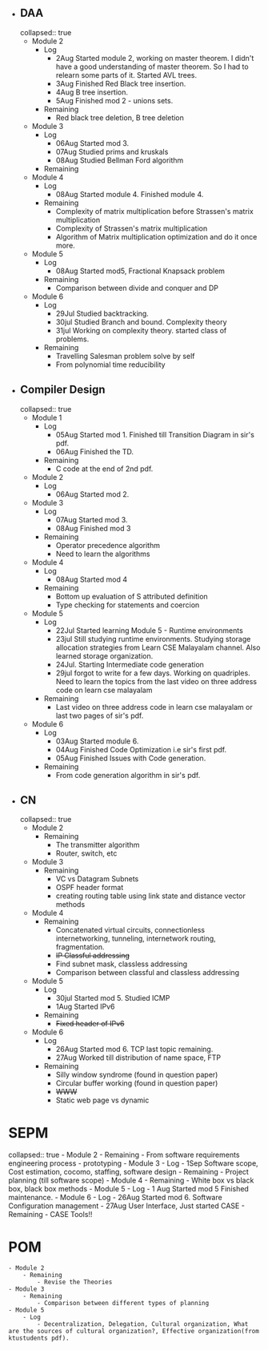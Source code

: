 - ## DAA
  collapsed:: true
	- Module 2
		- Log
			- 2Aug Started module 2, working on master theorem. I didn't have a good understanding of master theorem. So I had to relearn some parts of it. Started AVL trees.
			- 3Aug Finished Red Black tree insertion.
			- 4Aug B tree insertion.
			- 5Aug Finished mod 2 - unions sets.
		- Remaining
			- Red black tree deletion, B tree deletion
	- Module 3
		- Log
			- 06Aug Started mod 3.
			- 07Aug Studied prims and kruskals
			- 08Aug Studied Bellman Ford algorithm
		- Remaining
	- Module 4
		- Log
			- 08Aug Started module 4. Finished module 4.
		- Remaining
			- Complexity of matrix multiplication before Strassen's matrix multiplication
			- Complexity of Strassen's matrix multiplication
			- Algorithm of Matrix multiplication optimization and do it once more.
	- Module 5
		- Log
			- 08Aug Started mod5, Fractional Knapsack problem
		- Remaining
			- Comparison between divide and conquer and DP
	- Module 6
		- Log
			- 29Jul Studied backtracking.
			- 30jul Studied Branch and bound. Complexity theory
			- 31jul Working on complexity theory. started class of problems.
		- Remaining
			- Travelling Salesman problem solve by self
			- From polynomial time reducibility
- ## Compiler Design
  collapsed:: true
	- Module 1
		- Log
			- 05Aug Started mod 1. Finished till Transition Diagram in sir's pdf.
			- 06Aug Finished the TD.
		- Remaining
			- C code at the end of 2nd pdf.
	- Module 2
		- Log
			- 06Aug Started mod 2.
	- Module 3
		- Log
			- 07Aug Started mod 3.
			- 08Aug Finished mod 3
		- Remaining
			- Operator precedence algorithm
			- Need to learn the algorithms
	- Module 4
		- Log
			- 08Aug Started mod 4
		- Remaining
			- Bottom up evaluation of S attributed definition
			- Type checking for statements and coercion
	- Module 5
		- Log
			- 22Jul Started learning Module 5 - Runtime environments
			- 23jul Still studying runtime environments. Studying storage allocation strategies from Learn CSE Malayalam channel. Also learned storage organization.
			- 24Jul. Starting Intermediate code generation
			- 29jul forgot to write for a few days. Working on quadriples. Need to learn the topics from the last video on three address code on learn cse malayalam
		- Remaining
			- Last video on three address code in learn cse malayalam or last two pages of sir's pdf.
	- Module 6
		- Log
			- 03Aug Started module 6.
			- 04Aug Finished Code Optimization i.e sir's first pdf.
			- 05Aug Finished Issues with Code generation.
		- Remaining
			- From code generation algorithm in sir's pdf.
- ## CN
  collapsed:: true
	- Module 2
		- Remaining
			- The transmitter algorithm
			- Router, switch, etc
	- Module 3
		- Remaining
			- VC vs Datagram Subnets
			- OSPF header format
			- creating routing table using link state and distance vector methods
	- Module 4
		- Remaining
			- Concatenated virtual circuits, connectionless internetworking, tunneling, internetwork routing, fragmentation.
			- ~~IP Classful addressing~~
			- Find subnet mask, classless addressing
			- Comparison between classful and classless addressing
	- Module 5
		- Log
			- 30jul Started mod 5. Studied ICMP
			- 1Aug Started IPv6
		- Remaining
			- ~~Fixed header of IPv6~~
	- Module 6
		- Log
			- 26Aug Started mod 6. TCP last topic remaining.
			- 27Aug Worked till distribution of name space, FTP
		- Remaining
			- Silly window syndrome (found in question paper)
			- Circular buffer working (found in question paper)
			- ~~WWW~~
			- Static web page vs dynamic
# SEPM
collapsed:: true
	- Module 2
		- Remaining
			- From software requirements engineering process
			- prototyping
	- Module 3
		- Log
			- 1Sep Software scope, Cost estimation, cocomo, staffing, software design
		- Remaining
			- Project planning (till software scope)
	- Module 4
		- Remaining
			- White box vs black box, black box methods
	- Module 5
		- Log
			- 1 Aug Started mod 5 Finished maintenance.
	- Module 6
		- Log
			- 26Aug Started mod 6. Software Configuration management
			- 27Aug User Interface, Just started CASE
		- Remaining
			- CASE Tools!!
# POM
	- Module 2
		- Remaining
			- Revise the Theories
	- Module 3
		- Remaining
			- Comparison between different types of planning
	- Module 5
		- Log
			- Decentralization, Delegation, Cultural organization, What are the sources of cultural organization?, Effective organization(from ktustudents pdf).